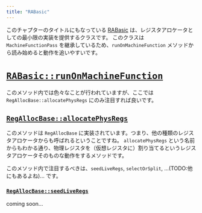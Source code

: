 ```yaml
---
title: "RABasic"
---
```


このチャプターのタイトルにもなっている [RABasic](https://github.com/llvm/llvm-project/blob/1f001b25f14e0b200ea3ded85e7bd3c046ad0a91/llvm/lib/CodeGen/RegAllocBasic.cpp#L57) は、レジスタアロケータとしての最小限の実装を提供するクラスです。
このクラスは `MachineFunctionPass` を継承しているため、`runOnMachineFunction` メソッドから読み始めると動作を追いやすいです。

# [`RABasic::runOnMachineFunction`](https://github.com/llvm/llvm-project/blob/1f001b25f14e0b200ea3ded85e7bd3c046ad0a91/llvm/lib/CodeGen/RegAllocBasic.cpp#L308)

このメソッド内では色々なことが行われていますが、ここでは `RegAllocBase::allocatePhysRegs` にのみ注目すれば良いです。

## [`RegAllocBase::allocatePhysRegs`](https://github.com/llvm/llvm-project/blob/1df3a913efc497b2ce63d856b25ba8903378d377/llvm/lib/CodeGen/RegAllocBase.cpp#L84)

このメソッドは `RegAllocBase` に実装されています。つまり、他の種類のレジスタアロケータからも呼ばれるということですね。
`allocatePhysRegs` という名前からもわかる通り、物理レジスタを（仮想レジスタに）割り当てるというレジスタアロケータそのものな動作をするメソッドです。

このメソッド内で注目するべきは、`seedLiveRegs`, `selectOrSplit`, ...(TODO:他にもあるよね)... です。

### [`RegAllocBase::seedLiveRegs`](https://github.com/llvm/llvm-project/blob/1df3a913efc497b2ce63d856b25ba8903378d377/llvm/lib/CodeGen/RegAllocBase.cpp#L71)

coming soon...
